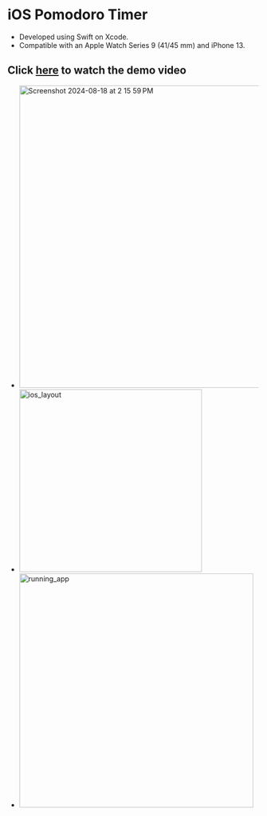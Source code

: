 # iOS Pomodoro Timer
- Developed using Swift on Xcode.
- Compatible with an Apple Watch Series 9 (41/45 mm) and iPhone 13.

## Click [here](https://youtu.be/qclilJ7rQZ0) to watch the demo video

- <img width="606" alt="Screenshot 2024-08-18 at 2 15 59 PM" src="https://github.com/user-attachments/assets/beae2e70-dec8-4082-b5fd-ad047420eeee">

- <img width="366" alt="ios_layout" src="https://github.com/user-attachments/assets/af8b071d-f81d-4387-9d5f-af54f71fecbe">

- <img width="469" alt="running_app" src="https://github.com/user-attachments/assets/58bb3b99-12c8-48a4-996b-04957252e2c6">
